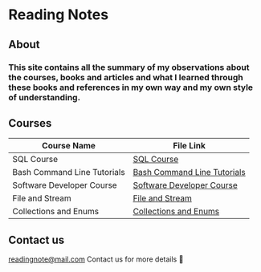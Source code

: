 # Reading Notes

## About 

### This site contains all the summary of my observations about the courses, books and articles and what I learned through these books and references in my own way and my own style of understanding.

## Courses

| Course Name                 | File Link                                                     |
|-----------------------------|---------------------------------------------------------------|
| SQL Course                  | [SQL Course](./SQL-Course.md)                                 |
| Bash Command Line Tutorials | [Bash Command Line Tutorials](./CLI-Course.md)                |
| Software Developer Course   | [Software Developer Course](./Software-Development-Course.md) |
| File and Stream | [File and Stream](./File-Stream.md) |
|Collections and Enums| [Collections and Enums](./Collections-Enums.md)


## Contact us 
readingnote@mail.com Contact us for more details :email:
